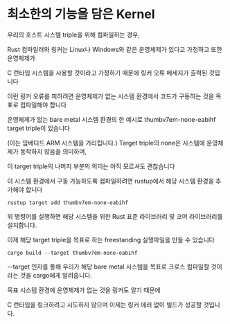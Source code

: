 # 최소한의 기능을 담은 Kernel

우리의 호스트 시스템 triple을 위해 컴파일하는 경우,

Rust 컴파일러와 링커는 Linux나 Windows와 같은 운영체제가 있다고 가정하고 또한 운영체제가

C 런타임 시스템을 사용할 것이라고 가정하기 때문에 링커 오류 메세지가 출력된 것입니다

이런 링커 오류를 피하려면 운영체제가 없는 시스템 환경에서 코드가 구동하는 것을 목표로 컴파일해야 합니다

운영체제가 없는 bare metal 시스템 환경의 한 예시로 thumbv7em-none-eabihf target triple이 있습니다

(이는 임베디드 ARM 시스템을 가리킵니다.) Target triple의 none은 시스템에 운영체제가 동작하지 않음을 의미하며,

이 target triple의 나머지 부분의 의미는 아직 모르셔도 괜찮습니다

이 시스템 환경에서 구동 가능하도록 컴파일하려면 rustup에서 해당 시스템 환경을 추가해야 합니다

    rustup target add thumbv7em-none-eabihf

위 명령어를 실행하면 해당 시스템을 위한 Rust 표준 라이브러리 및 코어 라이브러리를 설치합니다.

이제 해당 target triple을 목표로 하는 freestanding 실행파일을 만들 수 있습니다

    cargo build --target thumbv7em-none-eabihf

--target 인자를 통해 우리가 해당 bare metal 시스템을 목표로 크로스 컴파일할 것이라는 것을 cargo에게 알려줍니다.

목표 시스템 환경에 운영체제가 없는 것을 링커도 알기 때문에

C 런타임을 링크하려고 시도하지 않으며 이제는 링커 에러 없이 빌드가 성공할 것입니다.